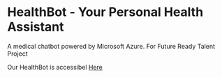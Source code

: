 # HealthBot - Your Personal Health Assistant
A medical chatbot powered by Microsoft Azure. For Future Ready Talent Project

Our HealthBot is accessibel [Here](coffee-expert.github.io/Health-bot-FRT/)
